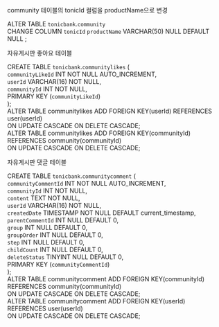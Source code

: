 community 테이블의 tonicId 컬럼을 productName으로 변경  
  
ALTER TABLE `tonicbank`.`community`  
CHANGE COLUMN `tonicId` `productName` VARCHAR(50) NULL DEFAULT NULL ;  
  
자유게시판 좋아요 테이블  
  
CREATE TABLE `tonicbank`.`communitylikes` (  
  `communityLikeId` INT NOT NULL AUTO_INCREMENT,  
  `userId` VARCHAR(16) NOT NULL,  
  `communityId` INT NOT NULL,  
  PRIMARY KEY (`communityLikeId`)  
);  
ALTER TABLE communitylikes ADD FOREIGN KEY(userId) REFERENCES user(userId)  
ON UPDATE CASCADE ON DELETE CASCADE;  
ALTER TABLE communitylikes ADD FOREIGN KEY(communityId) REFERENCES community(communityId)  
ON UPDATE CASCADE ON DELETE CASCADE;  
  
자유게시판 댓글 테이블  
  
CREATE TABLE `tonicbank`.`communitycomment` (  
  `communityCommentId` INT NOT NULL AUTO_INCREMENT,  
  `communityId` INT NOT NULL,  
  `content` TEXT NOT NULL,  
  `userId` VARCHAR(16) NOT NULL,  
  `createdDate` TIMESTAMP NOT NULL DEFAULT current_timestamp,  
  `parentCommentId` INT NULL DEFAULT 0,  
  `group` INT NULL DEFAULT 0,  
  `groupOrder` INT NULL DEFAULT 0,  
  `step` INT NULL DEFAULT 0,  
  `childCount` INT NULL DEFAULT 0,  
  `deleteStatus` TINYINT NULL DEFAULT 0,  
  PRIMARY KEY (`communityCommentId`)  
);  
ALTER TABLE communitycomment ADD FOREIGN KEY(communityId) REFERENCES community(communityId)  
ON UPDATE CASCADE ON DELETE CASCADE;  
ALTER TABLE communitycomment ADD FOREIGN KEY(userId) REFERENCES user(userId)  
ON UPDATE CASCADE ON DELETE CASCADE;  
